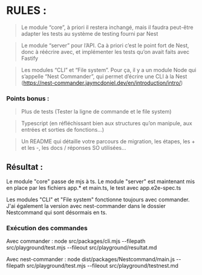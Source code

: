 # RULES :

> Le module “core”, à priori il restera inchangé, mais il faudra peut-être adapter les tests au système de testing fourni par Nest

> Le module “server” pour l’API. Ca à priori c’est le point fort de Nest, donc à réécrire avec, et implémenter les tests qu’on avait faits avec Fastify

> Les modules “CLI” et “File system”. Pour ça, il y a un module Node qui s’appelle “Nest Commander”, qui permet d’écrire une CLI à la Nest (https://nest-commander.jaymcdoniel.dev/en/introduction/intro/)

### Points bonus :

> Plus de tests (Tester la ligne de commande et le file system)

> Typescript (en réfléchissant bien aux structures qu’on manipule, aux entrées et sorties de fonctions...)

> Un README qui détaille votre parcours de migration, les étapes, les + et les -, les docs / réponses SO utilisées...


## Résultat : 

Le module "core" passe de mjs à ts.
Le module "server" est maintenant mis en place par les fichiers app.* et main.ts, le test avec app.e2e-spec.ts

Les modules "CLI" et "File system" fonctionne toujours avec commander. J'ai également la version avec nest-commander dans le dossier Nestcommand qui sont désormais en ts.

### Exécution des commandes
Avec commander : 
node src/packages/cli.mjs --filepath src/playground/test.mjs  --fileout src/playground/resultat.md 

Avec nest-commander : 
node dist/packages/Nestcommand/main.js --filepath src/playground/test.mjs --fileout src/playground/testnest.md